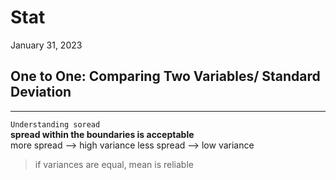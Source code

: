 # Stat
January 31, 2023

## One to One: Comparing Two Variables/ Standard Deviation


- - -
`Understanding soread`
<br>
**spread within the boundaries is acceptable**
<br>
more spread --> high variance
less spread --> low variance

> if variances are equal, mean is reliable
